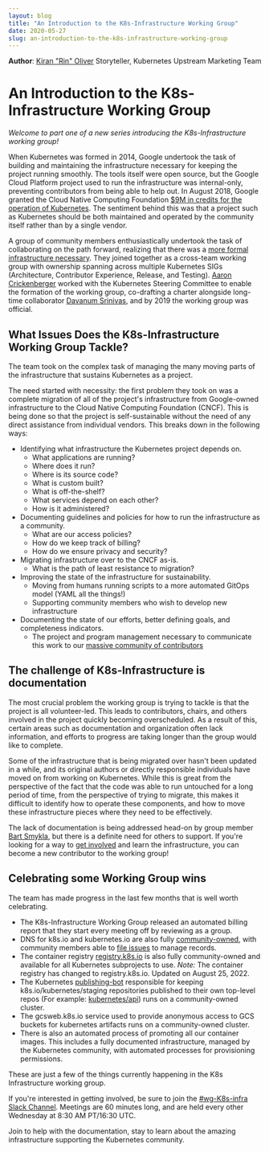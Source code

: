 ```yaml
---
layout: blog
title: "An Introduction to the K8s-Infrastructure Working Group"
date: 2020-05-27
slug: an-introduction-to-the-k8s-infrastructure-working-group
---
```


**Author**: [Kiran "Rin" Oliver](https://twitter.com/kiran_oliver) Storyteller, Kubernetes Upstream Marketing Team

# An Introduction to the K8s-Infrastructure Working Group

*Welcome to part one of a new series introducing the K8s-Infrastructure working group!*

When Kubernetes was formed in 2014, Google undertook the task of building and maintaining the infrastructure necessary for keeping the project running smoothly. The tools itself were open source, but the Google Cloud Platform project used to run the infrastructure was internal-only, preventing contributors from being able to help out. In August 2018, Google granted the Cloud Native Computing Foundation [$9M in credits for the operation of Kubernetes](https://cloud.google.com/blog/products/gcp/google-cloud-grants-9m-in-credits-for-the-operation-of-the-kubernetes-project). The sentiment behind this was that a project such as Kubernetes should be both maintained and operated by the community itself rather than by a single vendor. 

A group of community members enthusiastically undertook the task of collaborating on the path forward, realizing that there was a [more formal infrastructure necessary](https://github.com/kubernetes/community/issues/2715). They joined together as a cross-team working group with ownership spanning across multiple Kubernetes SIGs (Architecture, Contributor Experience, Release, and Testing). [Aaron Crickenberger](https://twitter.com/spiffxp) worked with the Kubernetes Steering Committee to enable the formation of the working group, co-drafting a charter alongside long-time collaborator [Davanum Srinivas](https://twitter.com/dims), and by 2019 the working group was official.

## What Issues Does the K8s-Infrastructure Working Group Tackle?

The team took on the complex task of managing the many moving parts of the infrastructure that sustains Kubernetes as a project. 

The need started with necessity: the first problem they took on was a complete migration of all of the project's infrastructure from Google-owned infrastructure to the Cloud Native Computing Foundation (CNCF). This is being done so that the project is self-sustainable without the need of any direct assistance from individual vendors. This breaks down in the following ways:

* Identifying what infrastructure the Kubernetes project depends on.
    * What applications are running?
    * Where does it run?
    * Where is its source code?
    * What is custom built?
    * What is off-the-shelf?
    * What services depend on each other?
    * How is it administered?
* Documenting guidelines and policies for how to run the infrastructure as a community.
    * What are our access policies?
    * How do we keep track of billing?
    * How do we ensure privacy and security?
* Migrating infrastructure over to the CNCF as-is.
    * What is the path of least resistance to migration?
* Improving the state of the infrastructure for sustainability.
    *  Moving from humans running scripts to a more automated GitOps model (YAML all the things!)
    *  Supporting community members who wish to develop new infrastructure
* Documenting the state of our efforts, better defining goals, and completeness indicators.
    * The project and program management necessary to communicate this work to our [massive community of contributors](https://kubernetes.io/blog/2020/04/21/contributor-communication/)

## The challenge of K8s-Infrastructure is documentation

The most crucial problem the working group is trying to tackle is that the project is all volunteer-led. This leads to contributors, chairs, and others involved in the project quickly becoming overscheduled. As a result of this, certain areas such as documentation and organization often lack information, and efforts to progress are taking longer than the group would like to complete.

Some of the infrastructure that is being migrated over hasn't been updated in a while, and its original authors or directly responsible individuals have moved on from working on Kubernetes. While this is great from the perspective of the fact that the code was able to run untouched for a long period of time, from the perspective of trying to migrate, this makes it difficult to identify how to operate these components, and how to move these infrastructure pieces where they need to be effectively.  

The lack of documentation is being addressed head-on by group member [Bart Smykla](https://twitter.com/bartsmykla), but there is a definite need for others to support. If you're looking for a way to [get involved](https://github.com/kubernetes/community/labels/wg%2Fk8s-infra) and learn the infrastructure, you can become a new contributor to the working group!  

## Celebrating some Working Group wins

The team has made progress in the last few months that is well worth celebrating. 

- The K8s-Infrastructure Working Group released an automated billing report that they start every meeting off by reviewing as a group. 
- DNS for k8s.io and kubernetes.io are also fully [community-owned](https://groups.google.com/g/kubernetes-dev/c/LZTYJorGh7c/m/u-ydk-yNEgAJ), with community members able to [file issues](https://github.com/kubernetes/k8s.io/issues/new?assignees=&labels=wg%2Fk8s-infra&template=dns-request.md&title=DNS+REQUEST%3A+%3Cyour-dns-record%3E) to manage records.
- The container registry [registry.k8s.io](https://github.com/kubernetes/k8s.io/tree/main/registry.k8s.io) is also fully community-owned and available for all Kubernetes subprojects to use. 
_Note:_ The container registry has changed to registry.k8s.io. Updated on August 25, 2022.
- The Kubernetes [publishing-bot](https://github.com/kubernetes/publishing-bot) responsible for keeping k8s.io/kubernetes/staging repositories published to their own top-level repos (For example: [kubernetes/api](https://github.com/kubernetes/api)) runs on a community-owned cluster.
- The gcsweb.k8s.io service used to provide anonymous access to GCS buckets for kubernetes artifacts runs on a community-owned cluster.
- There is also an automated process of promoting all our container images. This includes a fully documented infrastructure, managed by the Kubernetes community, with automated processes for provisioning permissions. 

These are just a few of the things currently happening in the K8s Infrastructure working group. 

If you're interested in getting involved, be sure to join the [#wg-K8s-infra Slack Channel](https://app.slack.com/client/T09NY5SBT/CCK68P2Q2). Meetings are 60 minutes long, and are held every other Wednesday at 8:30 AM PT/16:30 UTC.

Join to help with the documentation, stay to learn about the amazing infrastructure supporting the Kubernetes community.
